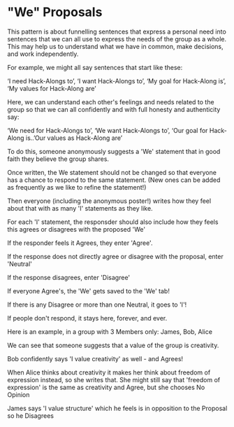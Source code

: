 # "We" Proposals

This pattern is about funnelling sentences that express a personal need into sentences that we can all use to express the needs of the group as a whole. This may help us to understand what we have in common, make decisions, and work independently.

For example, we might all say sentences that start like these:

‘I need  Hack-Alongs to’, ‘I want Hack-Alongs to’, ‘My goal for Hack-Along is’, ‘My values for Hack-Along are’

Here, we can understand each other's feelings and needs related to the group so that we can all confidently and with full honesty and authenticity say:

‘We need for Hack-Alongs to’, ‘We want Hack-Alongs to’, ‘Our goal for Hack-Along is..’Our values as Hack-Along are’

To do this, someone anonymously suggests a 'We' statement that in good faith they believe the group shares.

Once written, the We statement should not be changed so that everyone has a chance to respond to the same statement. \(New ones can be added as frequently as we like to refine the statement!\)

Then everyone \(including the anonymous poster!\) writes how they feel about that with as many 'I' statements as they like.

For each 'I' statement, the responsder should also include how they feels this agrees or disagrees with the proposed 'We'

If the responder feels it Agrees, they enter 'Agree'.

If the response does not directly agree or disagree with the proposal, enter 'Neutral'

If the response disagrees, enter 'Disagree'

If everyone Agree's, the 'We' gets saved to the 'We' tab!

If there is any Disagree or more than one Neutral, it goes to 'I'!

If people don't respond, it stays here, forever, and ever.

Here is an example, in a group with 3 Members only: James, Bob, Alice

We can see that someone suggests that a value of the group is creativity.

Bob confidently says 'I value creativity' as well - and Agrees!

When Alice thinks about creativity it makes her think about freedom of expression instead, so she writes that. She might still say that 'freedom of expression' is the same as creativity and Agree, but she chooses No Opinion

James says 'I value structure' which he feels is in opposition to the Proposal so he Disagrees

